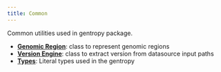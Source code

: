 ```yaml
---
title: Common
---
```


Common utilities used in gentropy package.

- [**Genomic Region**](genomic_region.md): class to represent genomic regions
- [**Version Engine**](version_engine.md): class to extract version from datasource input paths
- [**Types**](types.md): Literal types used in the gentropy
